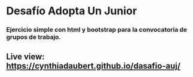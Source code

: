 # Desafío Adopta Un Junior

### Ejercicio simple con html y bootstrap para la convocatoria de grupos de trabajo.

## Live view: https://cynthiadaubert.github.io/dasafio-auj/

